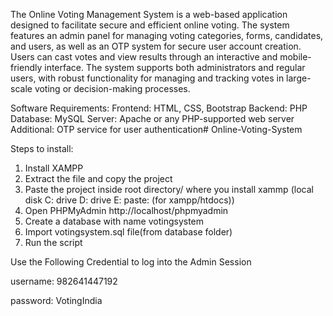 The Online Voting Management System is a web-based application designed to facilitate secure and efficient online voting. The system features an admin panel for managing voting categories, forms, candidates, and users, as well as an OTP system for secure user account creation. Users can cast votes and view results through an interactive and mobile-friendly interface. The system supports both administrators and regular users, with robust functionality for managing and tracking votes in large-scale voting or decision-making processes.

Software Requirements:
Frontend: HTML, CSS, Bootstrap
Backend: PHP
Database: MySQL
Server: Apache or any PHP-supported web server
Additional: OTP service for user authentication# Online-Voting-System


Steps to install: 
1. Install XAMPP
2. Extract the file and copy the project 
3. Paste the project inside root directory/ where you install xammp (local disk C: drive D: drive E: paste: (for xampp/htdocs))
4. Open PHPMyAdmin http://localhost/phpmyadmin
5. Create a database with name votingsystem
6. Import votingsystem.sql file(from database folder)
7. Run the script

Use the Following Credential to log into the Admin Session

username:  982641447192

password:  VotingIndia
